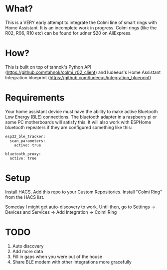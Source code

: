 # What?
This is a VERY early attempt to integrate the Colmi line of smart rings with Home Assistant. It is an incomplete work in progress.
Colmi rings (like the R02, R06, R10 etc) can be found for udner $20 on AliExpress.

# How?
This is built on top of tahnok's Python API (https://github.com/tahnok/colmi_r02_client) and ludeeus's Home Assistant Integration blueprint (https://github.com/ludeeus/integration_blueprint)

# Requirements
Your home assistant device must have the ability to make active Bluetooth Low Energy (BLE) connections. The bluetooth adapter in a raspberry pi or some PC motherboards will satisfy this. It will also work with ESPHome bluetooth repeaters if they are configured something like this:

```
esp32_ble_tracker:
  scan_parameters:
    active: true

bluetooth_proxy:
  active: true
```

# Setup
Install HACS. Add this repo to your Custom Repositories. Install "Colmi Ring" from the HACS list.

Someday I might get auto-discovery to work. Until then, go to Settings -> Devices and Services -> Add Integration -> Colmi Ring

# TODO
1) Auto discovery
2) Add more data
3) Fill in gaps when you were out of the house
4) Share BLE modem with other integrations more gracefully